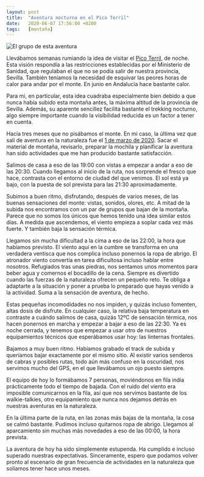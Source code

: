 ```yaml
---
layout: post
title:  "Aventura nocturna en el Pico Terril"
date:   2020-06-07 17:56:00 +0200
tags:	[montaña]
---
```


![El grupo de esta aventura][grupo]

Llevábamos semanas rumiando la idea de visitar el [Pico Terril][wiki_terril], de noche. Esta visión
respondía a las restricciones establecidas por el Ministerio de Sanidad, que regulaban el que no se
podía salir de nuestra provincia, Sevilla. También teníamos la necesidad de esquivar las peores
horas de calor para andar por el monte. En junio en Andalucía hace bastante calor.

Para mi, en particular, esta idea cuadraba especialmente bien debido a que nunca había subido esta
montaña antes, la máxima altitud de la provincia de Sevilla. Además, su aparente sencillez facilita
bastante el trekking nocturno, algo siempre importante cuando la visibilidad reducida es un factor
a tener en cuenta.

<!--more-->

Hacía tres meses que no pisábamos el monte. En mi caso, la última vez que salí de aventura en la
naturaleza fue el [1 de marzo de 2020][marzo]. Sacar el material de montaña, revisarlo, preparar
la mochila y planificar la aventura han sido actividades que me han producido bastante
satisfacción.

Salimos de casa a eso de las 19:00 con vistas a empezar a andar a eso de las 20:30. Cuando llegamos
al inicio de la ruta, nos sorprende el fresco que hace, contrasta con el entorno de ciudad del que
venimos. El sol está ya bajo, con la puesta de sol prevista para las 21:30 aproximadamente.

Subimos a buen ritmo, disfrutando, después de varios meses, de las buenas sensaciones del monte:
vistas, sonidos, olores, etc. A mitad de la subida nos encontramos con un par de grupos que bajan
de la montaña. Parece que no somos los únicos que hemos tenido una idea similar estos días.
A medida que ascendemos, el viento empieza a soplar cada vez más fuerte. Y también baja la
sensación térmica.

Llegamos sin mucha dificultad a la cima a eso de las 22:00, la hora que habíamos previsto. El
viento aquí en la cumbre se transforma en una verdadera ventisca que nos complica incluso ponernos
la ropa de abrigo. El atronador viento convertía en tarea dificultosa incluso hablar entre
nosotros. Refugiados tras unas piedras, nos sentamos unos momentos para beber agua y comernos el
bocadillo de la cena. Siempre es divertido cuando las fuerzas de la naturaleza ofrecen un pequeño
reto. Te obliga a adaptarte a la situación y poner a prueba lo preparado que hayas venido a la
actividad. Suma a la sensación de aventura, de hecho.

Estas pequeñas incomodidades no nos impiden, y quizás incluso fomenten, altas dosis de disfrute.
En cualquier caso, la relativa baja temperatura en contraste a cuándo salimos de casa, quizás
12ºC de sensación térmica, nos hacen ponernos en marcha y empezar a bajar a eso de las 22:30. 
Ya es noche cerrada, y tenemos que empezar a usar otro de nuestros equipamientos técnicos que
esperábamos usar hoy: las linternas frontales.

Bajamos a muy buen ritmo. Habíamos grabado el track de subida y queríamos bajar exactamente por el
mismo sitio. Al existir varios senderos de cabras y posibles rutas, todo aún más confuso en la
oscuridad, nos servimos mucho del GPS, en el que llevábamos un ojo puesto siempre.

El equipo de hoy lo formábamos 7 personas, moviéndonos en fila india prácticamente todo el tiempo
de bajada. Con el ruido del viento era imposible comunicarnos en la fila, así que nos servimos
bastante de los walkie-talkies, otro equipamiento que nunca nos dejamos detrás en nuestras
aventuras en la naturaleza.

En la última parte de la ruta, en las zonas más bajas de la montaña, la cosa se calmó bastante.
Pudimos incluso quitarnos ropa de abrigo. Llegamos al aparcamiento sin muchas más novedades a eso
de las 00:00, la hora prevista.

La aventura de hoy ha sido simplemente estupenda. Ha cumplido e incluso superado nuestras
expectativas. Sinceramente, espero que podamos volver pronto al escenario de gran frecuencia de
actividades en la naturaleza que solíamos tener hace unos meses.

[grupo]:	{{site.url}}/assets/20200607-terril-grupo.png
[marzo]:	{{site.url}}/2020/03/08/parauta.html
[wiki_terril]:	https://es.wikipedia.org/wiki/Pico_del_Terril

